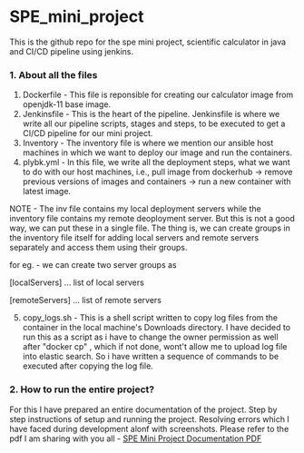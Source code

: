 # SPE_mini_project
This is the github repo for the spe mini project, scientific calculator in java and CI/CD pipeline using jenkins.

### 1. About all the files

1. Dockerfile -  This file is reponsible for creating our calculator image from openjdk-11 base image.
2. Jenkinsfile - This is the heart of the pipeline. Jenkinsfile is where we write all our pipeline scripts, stages and steps, to be executed to get a CI/CD pipeline for our mini project.
3. Inventory - The inventory file is where we mention our ansible host machines in which we want to deploy our image and run the containers.
4. plybk.yml - In this file, we write all the deployment steps, what we want to do with our host machines, i.e., pull image from dockerhub -> remove previous versions of images and containers -> run a new container with latest image.

NOTE - The inv file contains my local deployment servers while the inventory file contains my remote deoployment server. But this is not a good way, we can put these in a single file. The thing is, we can create groups in the inventory file itself for adding local servers and remote servers separately and access them using their groups.

for eg. - we can create two server groups as

[localServers]
... list of local servers

[remoteServers]
... list of remote servers

5. copy_logs.sh - This is a shell script written to copy log files from the container in the local machine's Downloads directory. I have decided to run this as a script as i have to change the owner permission as well after "docker cp" , which if not done, wont't allow me to upload log file into elastic search. So i have written a sequence of commands to be executed after copying the log file.


### 2. How to run the entire project?

For this I have prepared an entire documentation of the project. Step by step instructions of setup and running the project.
Resolving errors which I have faced during development alonf with screenshots.
Please refer to the pdf I am sharing with you all  - 
[SPE Mini Project Documentation PDF](https://iiitbac-my.sharepoint.com/:b:/g/personal/kantimahanty_rohit_iiitb_ac_in/ESe9-fPLeppCl_U1mj84-RkBxFgL_0sa7ktpIGdnpUySqQ?e=8XPZcL)
